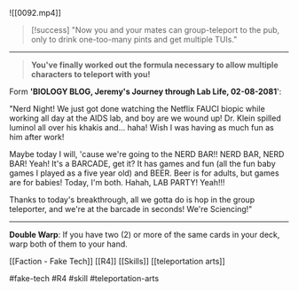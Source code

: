 ![[0092.mp4]]

> [!success] 
> "Now you and your mates can group-teleport to the pub, only to drink one-too-many pints and get multiple TUIs." 

***

> **You've finally worked out the formula necessary to allow multiple characters to teleport with you!**

Form **'BIOLOGY BLOG, Jeremy's Journey through Lab Life, 02-08-2081**':

"Nerd Night! We just got done watching the Netflix FAUCI biopic while working all day at the AIDS lab, and boy are we wound up! Dr. Klein spilled luminol all over his khakis and... haha! Wish I was having as much fun as him after work!

Maybe today I will, 'cause we're going to the NERD BAR!! NERD BAR, NERD BAR! Yeah! It's a BARCADE, get it? It has games and fun (all the fun baby games I played as a five year old) and BEER. Beer is for adults, but games are for babies! Today, I'm both. Hahah, LAB PARTY! Yeah!!!

Thanks to today's breakthrough, all we gotta do is hop in the group teleporter, and we're at the barcade in seconds! We're Sciencing!"
***
**Double Warp**: If you have two (2) or more of the same cards in your deck, warp both of them to your hand.

[[Faction - Fake Tech]]
[[R4]]
[[Skills]]
[[teleportation arts]]

#fake-tech #R4 #skill #teleportation-arts 